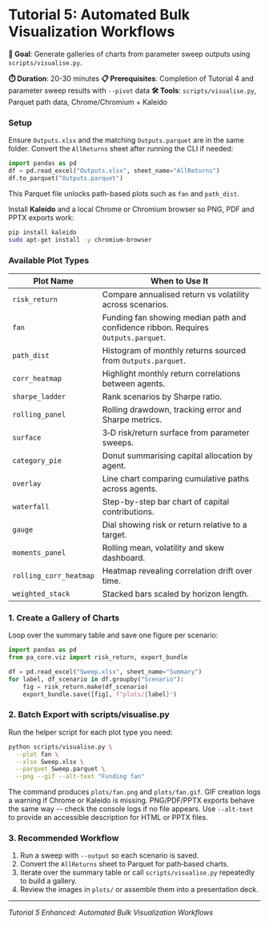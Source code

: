 # Tutorial 5: Automated Bulk Visualization Workflows

**🎯 Goal**: Generate galleries of charts from parameter sweep outputs using `scripts/visualise.py`.

**⏱️ Duration**: 20-30 minutes
**📋 Prerequisites**: Completion of Tutorial 4 and parameter sweep results with `--pivot` data
**🛠️ Tools**: `scripts/visualise.py`, Parquet path data, Chrome/Chromium + Kaleido

### Setup

Ensure `Outputs.xlsx` and the matching `Outputs.parquet` are in the same folder. Convert the `AllReturns` sheet after running the CLI if needed:

```python
import pandas as pd
df = pd.read_excel("Outputs.xlsx", sheet_name="AllReturns")
df.to_parquet("Outputs.parquet")
```
This Parquet file unlocks path-based plots such as `fan` and `path_dist`.

Install **Kaleido** and a local Chrome or Chromium browser so PNG, PDF and PPTX exports work:

```bash
pip install kaleido
sudo apt-get install -y chromium-browser
```
### Available Plot Types
| Plot Name | When to Use It |
|-----------|----------------|
| `risk_return` | Compare annualised return vs volatility across scenarios. |
| `fan` | Funding fan showing median path and confidence ribbon. Requires `Outputs.parquet`. |
| `path_dist` | Histogram of monthly returns sourced from `Outputs.parquet`. |
| `corr_heatmap` | Highlight monthly return correlations between agents. |
| `sharpe_ladder` | Rank scenarios by Sharpe ratio. |
| `rolling_panel` | Rolling drawdown, tracking error and Sharpe metrics. |
| `surface` | 3‑D risk/return surface from parameter sweeps. |
| `category_pie` | Donut summarising capital allocation by agent. |
| `overlay` | Line chart comparing cumulative paths across agents. |
| `waterfall` | Step-by-step bar chart of capital contributions. |
| `gauge` | Dial showing risk or return relative to a target. |
| `moments_panel` | Rolling mean, volatility and skew dashboard. |
| `rolling_corr_heatmap` | Heatmap revealing correlation drift over time. |
| `weighted_stack` | Stacked bars scaled by horizon length. |


### 1. Create a Gallery of Charts

Loop over the summary table and save one figure per scenario:

```python
import pandas as pd
from pa_core.viz import risk_return, export_bundle

df = pd.read_excel("Sweep.xlsx", sheet_name="Summary")
for label, df_scenario in df.groupby("Scenario"):
    fig = risk_return.make(df_scenario)
    export_bundle.save([fig], f"plots/{label}")
```

### 2. Batch Export with scripts/visualise.py

Run the helper script for each plot type you need:

```bash
python scripts/visualise.py \
  --plot fan \
  --xlsx Sweep.xlsx \
  --parquet Sweep.parquet \
  --png --gif --alt-text "Funding fan"
```
The command produces `plots/fan.png` and `plots/fan.gif`. GIF creation logs a warning if Chrome or Kaleido is missing. PNG/PDF/PPTX exports behave the same way -- check the console logs if no file appears. Use `--alt-text` to provide an accessible description for HTML or PPTX files.

### 3. Recommended Workflow

1. Run a sweep with `--output` so each scenario is saved.
2. Convert the `AllReturns` sheet to Parquet for path‑based charts.
3. Iterate over the summary table or call `scripts/visualise.py` repeatedly to build a gallery.
4. Review the images in `plots/` or assemble them into a presentation deck.

---

*Tutorial 5 Enhanced: Automated Bulk Visualization Workflows*
